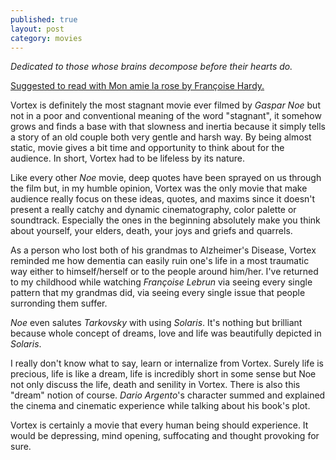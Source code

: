 ```yaml
---
published: true
layout: post
category: movies
---
```

_Dedicated to those whose brains decompose before their hearts do._

<a href="https://youtu.be/2ICFtXx546A"> Suggested to read with Mon amie la rose by Françoise Hardy. </a> 

Vortex is definitely the most stagnant movie ever filmed by _Gaspar Noe_ but not in a poor and conventional meaning of the word "stagnant", it somehow grows and finds a base with that slowness and inertia because it simply tells a story of an old couple both very gentle and harsh way. By being almost static, movie gives a bit time and opportunity to think about for the audience.  In short, Vortex had to be lifeless by its nature.

Like every other _Noe_ movie, deep quotes have been sprayed on us through the film but, in my humble opinion, Vortex was the only movie that make audience really focus on these ideas, quotes, and maxims since it doesn't present a really catchy and dynamic cinematography, color palette or soundtrack. Especially the ones in the beginning absolutely make you think about yourself, your elders, death, your joys and griefs and quarrels.

As a person who lost both of his grandmas to Alzheimer's Disease, Vortex reminded me how dementia can easily ruin one's life in a most traumatic way either to himself/herself or to the people around him/her. I've returned to my childhood while watching _Françoise Lebrun_ via seeing every single pattern that my grandmas did, via seeing every single issue that people surronding them suffer.

_Noe_ even salutes _Tarkovsky_ with using _Solaris_. It's nothing but brilliant because whole concept of dreams, love and life was beautifully depicted in _Solaris_.

I really don't know what to say, learn or internalize from Vortex. Surely life is precious, life is like a dream, life is incredibly short in some sense but Noe not only discuss the life, death and senility in Vortex. There is also this "dream" notion of course. _Dario Argento_'s character summed and explained the cinema and cinematic experience while talking about his book's plot.

Vortex is certainly a movie that every human being should experience. It would be depressing, mind opening, suffocating and thought provoking for sure.
